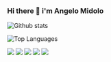 ### Hi there 👋 i'm Angelo Midolo

![Github stats](https://github-readme-stats.vercel.app/api?username=AngeloMidolo97&count_private=true&show_icons=true&theme=radical)

![Top Languages](https://github-readme-stats.vercel.app/api/top-langs/?username=AngeloMidolo97&show_icons=true&theme=radical)

<img src="https://img.shields.io/badge/-HTML-e34f26?logo=html5&logoColor=fff">
<img src="https://img.shields.io/badge/-CSS-1572B6?logo=css3&logoColor=fff">
<img src="https://img.shields.io/badge/-JavaScript-F7DF1E?logo=javascript&logoColor=fff">
<img src="https://img.shields.io/badge/-TypeScript-3178C6?logo=typescript&logoColor=fff">
<img src="https://img.shields.io/badge/-Angular-DD0031?logo=angular&logoColor=fff">

<!--
**AngeloMidolo97/AngeloMidolo97** is a ✨ _special_ ✨ repository because its `README.md` (this file) appears on your GitHub profile.

Here are some ideas to get you started:

- 🔭 I’m currently working on ...
- 🌱 I’m currently learning ...
- 👯 I’m looking to collaborate on ...
- 🤔 I’m looking for help with ...
- 💬 Ask me about ...
- 📫 How to reach me: ...
- 😄 Pronouns: ...
- ⚡ Fun fact: ...
-->
